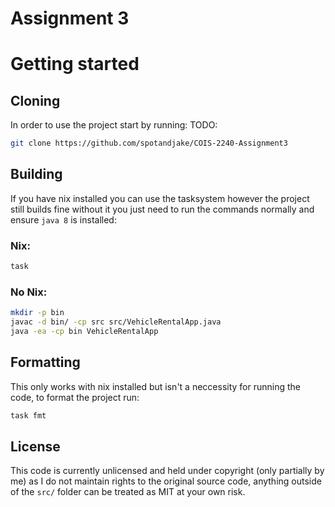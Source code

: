# Assignment 3

# Getting started

## Cloning

In order to use the project start by running:
TODO:

```bash
git clone https://github.com/spotandjake/COIS-2240-Assignment3
```

## Building

If you have nix installed you can use the tasksystem however the project still builds fine without it you just need to run the commands normally and ensure `java 8` is installed:

### Nix:

```bash
task
```

### No Nix:

```bash
mkdir -p bin
javac -d bin/ -cp src src/VehicleRentalApp.java
java -ea -cp bin VehicleRentalApp
```

## Formatting

This only works with nix installed but isn't a neccessity for running the code, to format the project run:

```bash
task fmt
```

## License

This code is currently unlicensed and held under copyright (only partially by me) as I do not maintain rights to the original source code, anything outside of the `src/` folder can be treated as MIT at your own risk.
